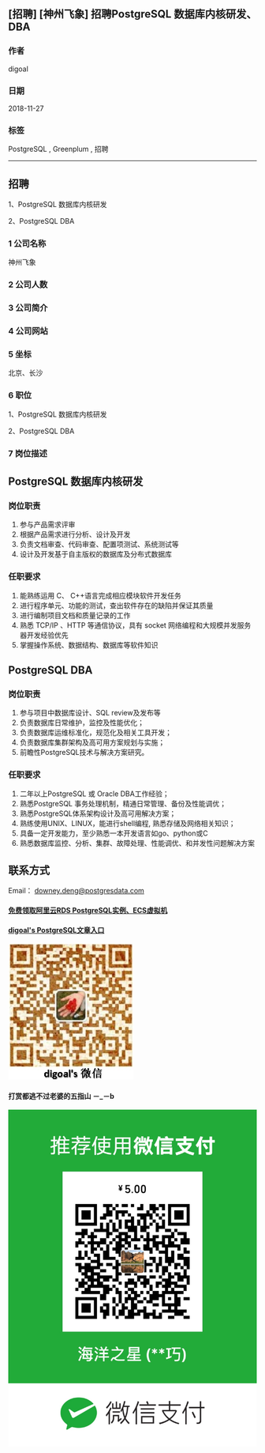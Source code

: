 ## [招聘] [神州飞象] 招聘PostgreSQL 数据库内核研发、DBA     
               
### 作者               
digoal              
              
### 日期              
2018-11-27              
              
### 标签              
PostgreSQL , Greenplum , 招聘            
              
----              
              
## 招聘              
1、PostgreSQL 数据库内核研发    

2、PostgreSQL DBA 
               
### 1 公司名称            
神州飞象 
    
### 2 公司人数            
            
### 3 公司简介            
    
### 4 公司网站   

            
### 5 坐标              
北京、长沙     
              
### 6 职位              
1、PostgreSQL 数据库内核研发    

2、PostgreSQL DBA
              
### 7 岗位描述         
      
## PostgreSQL 数据库内核研发 

### 岗位职责

1. 参与产品需求评审
2. 根据产品需求进行分析、设计及开发
3. 负责文档审查、代码审查、配置项测试、系统测试等
4. 设计及开发基于自主版权的数据库及分布式数据库

### 任职要求

1. 能熟练运用 C、 C++语言完成相应模块软件开发任务
2. 进行程序单元、功能的测试，查出软件存在的缺陷并保证其质量
3. 进行编制项目文档和质量记录的工作 
4. 熟悉 TCP/IP 、HTTP 等通信协议，具有 socket 网络编程和大规模并发服务器开发经验优先
5. 掌握操作系统、数据结构、数据库等软件知识


## PostgreSQL DBA

### 岗位职责

1. 参与项目中数据库设计、SQL review及发布等
2. 负责数据库日常维护，监控及性能优化；
3. 负责数据库运维标准化，规范化及相关工具开发；
4. 负责数据库集群架构及高可用方案规划与实施；
5. 前瞻性PostgreSQL技术与解决方案研究。

### 任职要求

1. 二年以上PostgreSQL 或 Oracle DBA工作经验；
2. 熟悉PostgreSQL 事务处理机制，精通日常管理、备份及性能调优；
3. 熟悉PostgreSQL体系架构设计及高可用解决方案；
4. 熟练使用UNIX、LINUX，能进行shell编程, 熟悉存储及网络相关知识；
5. 具备一定开发能力，至少熟悉一本开发语言如go、python或C
5. 熟悉数据库监控、分析、集群、故障处理、性能调优、和并发性问题解决方案

## 联系方式
Email： downey.deng@postgresdata.com
  
  
  
  
  
  
  
  
  
  
#### [免费领取阿里云RDS PostgreSQL实例、ECS虚拟机](https://free.aliyun.com/ "57258f76c37864c6e6d23383d05714ea")
  
  
#### [digoal's PostgreSQL文章入口](https://github.com/digoal/blog/blob/master/README.md "22709685feb7cab07d30f30387f0a9ae")
  
  
![digoal's weixin](../pic/digoal_weixin.jpg "f7ad92eeba24523fd47a6e1a0e691b59")
  
  
  
  
  
  
#### 打赏都逃不过老婆的五指山 －_－b  
![wife's weixin ds](../pic/wife_weixin_ds.jpg "acd5cce1a143ef1d6931b1956457bc9f")
  
